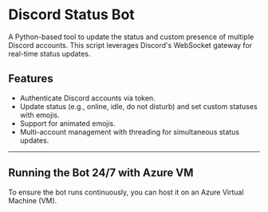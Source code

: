 # Discord Status Bot

A Python-based tool to update the status and custom presence of multiple Discord accounts. This script leverages Discord's WebSocket gateway for real-time status updates.

## Features

- Authenticate Discord accounts via token.
- Update status (e.g., online, idle, do not disturb) and set custom statuses with emojis.
- Support for animated emojis.
- Multi-account management with threading for simultaneous status updates.

---

## Running the Bot 24/7 with Azure VM

To ensure the bot runs continuously, you can host it on an Azure Virtual Machine (VM).

